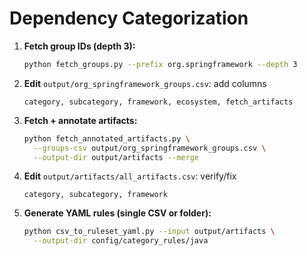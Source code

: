 # Dependency Categorization 

1. **Fetch group IDs (depth 3):**

   ```bash
   python fetch_groups.py --prefix org.springframework --depth 3
   ```

2. **Edit** `output/org_springframework_groups.csv`: add columns

   ```plaintext
   category, subcategory, framework, ecosystem, fetch_artifacts
   ```

3. **Fetch + annotate artifacts:**

   ```bash
   python fetch_annotated_artifacts.py \
     --groups-csv output/org_springframework_groups.csv \
     --output-dir output/artifacts --merge
   ```

4. **Edit** `output/artifacts/all_artifacts.csv`: verify/fix

   ```plaintext
   category, subcategory, framework
   ```

5. **Generate YAML rules (single CSV or folder):**

   ```bash
   python csv_to_ruleset_yaml.py --input output/artifacts \
     --output-dir config/category_rules/java
   ```
